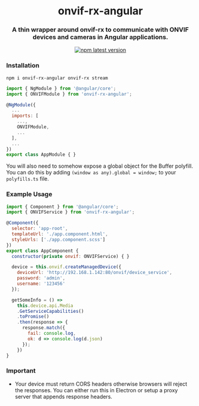 <h1 align="center" style="border-bottom: none;">onvif-rx-angular</h1>
<h3 align="center">A thin wrapper around onvif-rx to communicate with ONVIF devices and cameras in Angular applications.</h3>
<p align="center">
  <!-- <a href="https://github.com/semantic-release/semantic-release">
    <img alt="semantic-release" src="https://img.shields.io/badge/%20%20%F0%9F%93%A6%F0%9F%9A%80-semantic--release-e10079.svg">
  </a> -->
  <a href="https://www.npmjs.com/package/onvif-rx-angular">
    <img alt="npm latest version" src="https://img.shields.io/npm/v/onvif-rx-angular/latest.svg">
  </a>
</p>

### Installation

`npm i onvif-rx-angular onvif-rx stream`

```js
import { NgModule } from '@angular/core';
import { ONVIFModule } from 'onvif-rx-angular';

@NgModule({
  ...
  imports: [
    ...,
    ONVIFModule,
    ...
  ],
  ...
})
export class AppModule { }
```

You will also need to somehow expose a global object for the Buffer polyfill. You can do this by adding
`(window as any).global = window;` to your `polyfills.ts` file.


### Example Usage

```js
import { Component } from '@angular/core';
import { ONVIFService } from 'onvif-rx-angular';

@Component({
  selector: 'app-root',
  templateUrl: './app.component.html',
  styleUrls: ['./app.component.scss']
})
export class AppComponent {
  constructor(private onvif: ONVIFService) { }

  device = this.onvif.createManagedDevice({
    deviceUrl: 'http://192.168.1.142:80/onvif/device_service',
    password: 'admin',
    username: '123456'
  });

  getSomeInfo = () => 
    this.device.api.Media
    .GetServiceCapabilities()
    .toPromise()
    .then(response => {
      response.match({
        fail: console.log,
        ok: d => console.log(d.json)
      });
    })
}
```

### Important
- Your device must return CORS headers otherwise browsers will reject the responses. You can either run this in Electron or setup a proxy server that appends response headers.